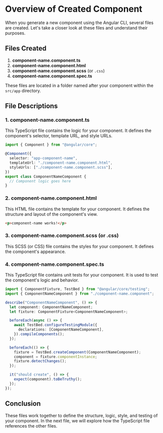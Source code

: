 # Overview of Created Component

When you generate a new component using the Angular CLI, several files are created. Let's take a closer look at these files and understand their purposes.

## Files Created

1. **component-name.component.ts**
2. **component-name.component.html**
3. **component-name.component.scss** (or `.css`)
4. **component-name.component.spec.ts**

These files are located in a folder named after your component within the `src/app` directory.

## File Descriptions

### 1. component-name.component.ts

This TypeScript file contains the logic for your component. It defines the component's selector, template URL, and style URLs.

```typescript
import { Component } from "@angular/core";

@Component({
  selector: "app-component-name",
  templateUrl: "./component-name.component.html",
  styleUrls: ["./component-name.component.scss"],
})
export class ComponentNameComponent {
  // Component logic goes here
}
```

### 2. component-name.component.html

This HTML file contains the template for your component. It defines the structure and layout of the component's view.

```html
<p>component-name works!</p>
```

### 3. component-name.component.scss (or .css)

This SCSS (or CSS) file contains the styles for your component. It defines the component's appearance.

### 4. component-name.component.spec.ts

This TypeScript file contains unit tests for your component. It is used to test the component's logic and behavior.

```typescript
import { ComponentFixture, TestBed } from "@angular/core/testing";
import { ComponentNameComponent } from "./component-name.component";

describe("ComponentNameComponent", () => {
  let component: ComponentNameComponent;
  let fixture: ComponentFixture<ComponentNameComponent>;

  beforeEach(async () => {
    await TestBed.configureTestingModule({
      declarations: [ComponentNameComponent],
    }).compileComponents();
  });

  beforeEach(() => {
    fixture = TestBed.createComponent(ComponentNameComponent);
    component = fixture.componentInstance;
    fixture.detectChanges();
  });

  it("should create", () => {
    expect(component).toBeTruthy();
  });
});
```

## Conclusion

These files work together to define the structure, logic, style, and testing of your component. In the next file, we will explore how the TypeScript file references the other files.
